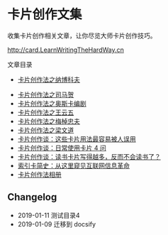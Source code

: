 # 卡片创作文集

收集卡片创作相关文章，让你尽览大师卡片创作技巧。 

http://card.LearnWritingTheHardWay.cn


文章目录

- [卡片创作法之纳博科夫](http://www.cnfeat.com/blog/2016/11/20/NabokovWriteStyle/)
* [卡片创作法之司马贺](http://www.cnfeat.com/blog/2016/12/21/CardWriteSimon/)
* [卡片创作法之奥斯卡编剧](http://www.cnfeat.com/blog/2017/05/09/OscarScreenWriterCardsUsage/)
* [卡片创作法之王云五](http://www.cnfeat.com/blog/2017/08/08/WangYunWuCardWrite/)
* [卡片创作法之梅棹忠夫 ](http://www.cnfeat.com/blog/2017/08/09/CardWrite-TadaoUmesao/)
* [卡片创作法之梁文道](http://www.cnfeat.com/blog/2017/08/16/CardWrite-LiangWenDao/)
* [卡片创作谈：这些卡片用法最容易被人误用](http://www.cnfeat.com/blog/2017/04/23/CardsUsage/)
* [卡片创作谈：日常使用卡片 4 问 ](http://www.cnfeat.com/blog/2017/07/31/CardTalk4Q/)
* [卡片创作谈：读书卡片写得越多，反而不会读书了？ ](http://www.cnfeat.com/blog/2017/06/04/CardTalk-ReadAndWrite/)
* [索引卡简史：从这里窥见互联网信息革命](http://www.cnfeat.com/blog/2017/03/24/Briefhistory/)
* [卡片创作法相册](https://www.douban.com/photos/album/1657063257/)


## Changelog

- 2019-01-11 测试目录4
- 2019-01-09 迁移到 docsify
